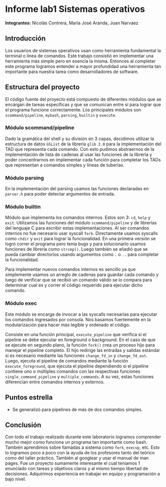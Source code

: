 # Informe lab1 Sistemas operativos

**Integrantes:** Nicolás Contrera, María José Aranda, Juan Narvaez

## Introducción

Los usuarios de sistemas operativos usan como herramienta fundamental la terminal o línea de comandos. Este trabajo consistió en implementar una herramienta más simple pero en esencia la misma. Entonces al completar este programa logramos entender a mayor profundidad una herramienta tan importante para nuestra tarea como desarrolladores de software.

## Estructura del proyecto

El código fuente del proyecto está compuesto de diferentes módulos que se encargan de tareas específicas y que se comunican entre sí para lograr que el programa funcione correctamente. Los principales módulos son `scommand/pipeline`, `mybash`, `parsing`, `builtin` y `execute`.

### Módulo scommand/pipeline

Dado la gramática del shell y su división en 3 capas, decidimos utilizar la estructura de datos `GSList` de la librería `glib 2.0` para la implementación del TAD que representa cada comando. Con esto pudimos abstraernos de la implementación de lista de cadenas al usar las funciones de la librería y poder concentrarnos en implementar cada función para completar los TADs que representan a comandos simples y líneas de tuberías.

### Módulo parsing

En la implementación del parsing usamos las funciones declaradas en `parser.h` para poder detectar argumentos de entrada.

### Módulo builtin

Módulo que implementa los comandos internos. Estos son 3: `cd`, `help` y `exit`.
Utilizamos las funciones del módulo `scommand/pipeline` y de librerías del lenguaje C para escribir estas implementaciones. Al ser comandos internos no fue necesario usar syscall `fork`. Directamente usamos syscalls como `chdir` y `exit` para lograr la funcionalidad. En una primera versión se logró correr el programa pero tenía bugs y para solucionarlo usamos funciones de librería como `strcmp()`. Luego también se añadió que se pueda cambiar directorios usando argumentos como `.` o `..` para completar la funcionalidad.

Para implementar nuevos comandos internos es sencillo ya que simplemente usamos un arreglo de cadenas para guardar cada comando y luego de verificar que se recibió un comando válido se lo compara para determinar cual es y correr el código requerido para ejecutar dicho comando.

### Módulo exec

Este módulo se encarga de invocar a las syscalls necesarias para ejecutar los comandos ingresados por consola. Nos basamos fuertemente en la modularización para hacer más legible y ordenado el código.

Consiste en una función principal, `execute_pipeline` que verifica si el pipeline se debe ejecutar en foreground o background. En el caso de que se ejecute en segundo plano, la función `fork()` crea un proceso hijo para manejar el pipeline completo. El hijo redirige las entradas y salidas estándar si es necesario mediante las funciones `change_fd_in` y `change_fd_out`. Luego, ejecuta el pipeline de comandos mediante la función `execute_foreground`, que ejecuta el pipeline dependiendo si el pipeline contiene uno o múltiples comandos con las respectivas funciones `single_command_pipeline` y `multiple_commands`. A su vez, estas funciones diferencian entre comandos internos y externos.

## Puntos estrella

- Se generalizó para pipelines de más de dos comandos simples.

## Conclusión

Con todo el trabajo realizado durante este laboratorio logramos comprender mucho mejor como funciona un programa tan importante como bash. También aprendimos sobre llamadas a sistema como `fork`, `execvp`, etc. Esto lo logramos poco a poco con la ayuda de los profesores tanto del teórico como del taller práctico. También al googlear y usar el manual de man pages. Fue un proyecto sumamente interesante el cual teníamos 1 enunciado con tareas y objetivos claros y al mismo tiempo libertad de decisiones. Adquirimos experiencia en trabajar en equipo y programación a bajo nivel.
